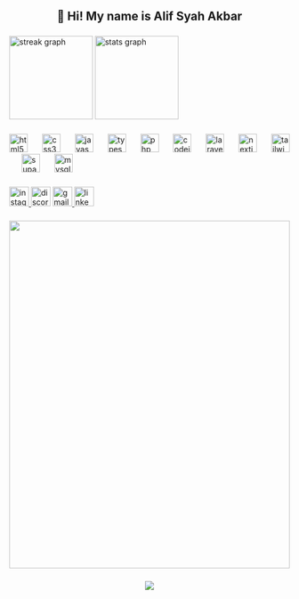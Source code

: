 <h2 align="center">👋 Hi! My name is Alif Syah Akbar</h2>

###

<div align="left">
  <img src="https://streak-stats.demolab.com?user=alifsyahakbar20&locale=en&mode=daily&theme=dracula&hide_border=false&border_radius=5" height="150" alt="streak graph"  />
  <img src="https://github-readme-stats.vercel.app/api?username=alifsyahakbar20&hide_title=false&hide_rank=false&show_icons=true&include_all_commits=true&count_private=true&disable_animations=false&theme=dracula&locale=en&hide_border=false" height="150" alt="stats graph"  />
</div>

###

<div align="left">
  <img src="https://cdn.jsdelivr.net/gh/devicons/devicon/icons/html5/html5-original.svg" height="33" alt="html5 logo"  />
  <img width="18" />
  <img src="https://cdn.jsdelivr.net/gh/devicons/devicon/icons/css3/css3-original.svg" height="33" alt="css3 logo"  />
  <img width="18" />
  <img src="https://cdn.simpleicons.org/javascript/F7DF1E" height="33" alt="javascript logo"  />
  <img width="18" />
  <img src="https://cdn.jsdelivr.net/gh/devicons/devicon/icons/typescript/typescript-original.svg" height="33" alt="typescript logo"  />
  <img width="18" />
  <img src="https://cdn.simpleicons.org/php/777BB4" height="33" alt="php logo"  />
  <img width="18" />
  <img src="https://cdn.simpleicons.org/codeigniter/EF4223" height="33" alt="codeigniter logo"  />
  <img width="18" />
  <img src="https://cdn.simpleicons.org/laravel/FF2D20" height="33" alt="laravel logo"  />
  <img width="18" />
  <img src="https://cdn.simpleicons.org/nextdotjs/000000" height="33" alt="nextjs logo"  />
  <img width="18" />
  <img src="https://cdn.simpleicons.org/tailwindcss/06B6D4" height="33" alt="tailwindcss logo"  />
  <img width="18" />
  <img src="https://cdn.simpleicons.org/supabase/3ECF8E" height="33" alt="supabase logo"  />
  <img width="18" />
  <img src="https://cdn.simpleicons.org/mysql/4479A1" height="33" alt="mysql logo"  />
</div>

###

<div align="left">
  <a href="https://www.instagram.com/syaahri_/" target="_blank">
    <img src="https://img.shields.io/static/v1?message=@Syaahri_&logo=instagram&label=&color=E4405F&logoColor=white&labelColor=&style=for-the-badge" height="35" alt="instagram logo"  />
  </a>
  <img src="https://img.shields.io/static/v1?message=@Vivy&logo=discord&label=&color=7289DA&logoColor=white&labelColor=&style=for-the-badge" height="35" alt="discord logo"  />
  <a href="mailto:alifsyahakbar20@gmail.com" target="_blank">
    <img src="https://img.shields.io/static/v1?message=alifsyahakbar20&logo=gmail&label=&color=D14836&logoColor=white&labelColor=&style=for-the-badge" height="35" alt="gmail logo"  />
  </a>
  <a href="https://id.linkedin.com/in/alif-syah-akbar-641579315" target="_blank">
    <img src="https://img.shields.io/static/v1?message=Alif%20Syah%20Akbar&logo=linkedin&label=&color=0077B5&logoColor=white&labelColor=&style=for-the-badge" height="35" alt="linkedin logo"  />
  </a>
</div>

###

<div align="center">
  <img height="625" width="100%" src="https://i.pinimg.com/originals/48/09/4c/48094c88751550011afbe2b2a6c47a5b.gif"  />
</div>

###

<div align="center">
  <img src="https://visitor-badge.laobi.icu/badge?page_id=alifsyahakbar20.alifsyahakbar20&"  />
</div>

###
